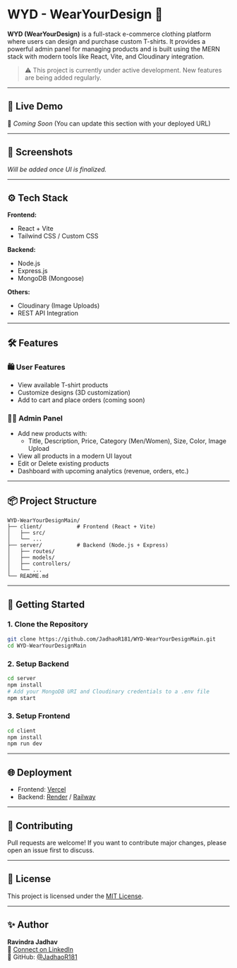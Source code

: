 # WYD - WearYourDesign 👕

**WYD (WearYourDesign)** is a full-stack e-commerce clothing platform where users can design and purchase custom T-shirts. It provides a powerful admin panel for managing products and is built using the MERN stack with modern tools like React, Vite, and Cloudinary integration.

> ⚠️ This project is currently under active development. New features are being added regularly.

---

## 🚀 Live Demo

🔗 _Coming Soon_ (You can update this section with your deployed URL)

---

## 📸 Screenshots

*Will be added once UI is finalized.*

---

## ⚙️ Tech Stack

**Frontend:**  
- React + Vite  
- Tailwind CSS / Custom CSS

**Backend:**  
- Node.js  
- Express.js  
- MongoDB (Mongoose)

**Others:**  
- Cloudinary (Image Uploads)  
- REST API Integration

---

## 🛠 Features

### 🛍️ User Features
- View available T-shirt products
- Customize designs (3D customization)
- Add to cart and place orders (coming soon)

### 🧑‍💼 Admin Panel
- Add new products with:
  - Title, Description, Price, Category (Men/Women), Size, Color, Image Upload
- View all products in a modern UI layout
- Edit or Delete existing products
- Dashboard with upcoming analytics (revenue, orders, etc.)

---

## 📦 Project Structure

```
WYD-WearYourDesignMain/
├── client/           # Frontend (React + Vite)
│   ├── src/
│   └── ...
├── server/           # Backend (Node.js + Express)
│   ├── routes/
│   ├── models/
│   ├── controllers/
│   └── ...
└── README.md
```

---

## 🔧 Getting Started

### 1. Clone the Repository

```bash
git clone https://github.com/JadhaoR181/WYD-WearYourDesignMain.git
cd WYD-WearYourDesignMain
```

### 2. Setup Backend

```bash
cd server
npm install
# Add your MongoDB URI and Cloudinary credentials to a .env file
npm start
```

### 3. Setup Frontend

```bash
cd client
npm install
npm run dev
```

---

## 🌐 Deployment

- Frontend: [Vercel](https://vercel.com/)
- Backend: [Render](https://render.com/) / [Railway](https://railway.app/)

---

## 🤝 Contributing

Pull requests are welcome! If you want to contribute major changes, please open an issue first to discuss.

---

## 📄 License

This project is licensed under the [MIT License](LICENSE).

---

## ✨ Author

**Ravindra Jadhav**  
📧 [Connect on LinkedIn](https://www.linkedin.com/in/ravindrajadhav181)  
📁 GitHub: [@JadhaoR181](https://github.com/JadhaoR181)

